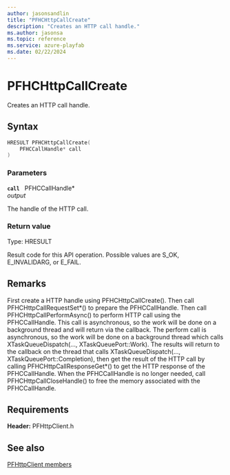 ```yaml
---
author: jasonsandlin
title: "PFHCHttpCallCreate"
description: "Creates an HTTP call handle."
ms.author: jasonsa
ms.topic: reference
ms.service: azure-playfab
ms.date: 02/22/2024
---
```


# PFHCHttpCallCreate  

Creates an HTTP call handle.  

## Syntax  
  
```cpp
HRESULT PFHCHttpCallCreate(  
    PFHCCallHandle* call  
)  
```  
  
### Parameters  
  
**`call`** &nbsp; PFHCCallHandle*  
*output*  
  
The handle of the HTTP call.  
  
  
### Return value
Type: HRESULT
  
Result code for this API operation. Possible values are S_OK, E_INVALIDARG, or E_FAIL.
  
## Remarks  
  
First create a HTTP handle using PFHCHttpCallCreate(). Then call PFHCHttpCallRequestSet*() to prepare the PFHCCallHandle. Then call PFHCHttpCallPerformAsync() to perform HTTP call using the PFHCCallHandle. This call is asynchronous, so the work will be done on a background thread and will return via the callback. The perform call is asynchronous, so the work will be done on a background thread which calls XTaskQueueDispatch(..., XTaskQueuePort::Work). The results will return to the callback on the thread that calls XTaskQueueDispatch(..., XTaskQueuePort::Completion), then get the result of the HTTP call by calling PFHCHttpCallResponseGet*() to get the HTTP response of the PFHCCallHandle. When the PFHCCallHandle is no longer needed, call PFHCHttpCallCloseHandle() to free the memory associated with the PFHCCallHandle.
  
## Requirements  
  
**Header:** PFHttpClient.h
  
## See also  
[PFHttpClient members](../pfhttpclient_members.md)  

  
  
